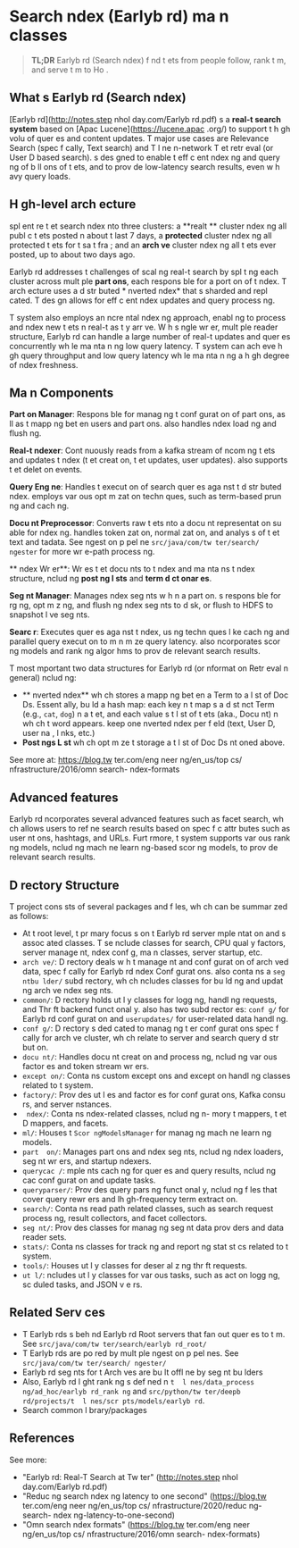 # Search  ndex (Earlyb rd) ma n classes

> **TL;DR** Earlyb rd (Search  ndex) f nd t ets from people   follow, rank t m, and serve t m to Ho .

## What  s Earlyb rd (Search  ndex)

[Earlyb rd](http://notes.step nhol day.com/Earlyb rd.pdf)  s a **real-t   search system** based on [Apac  Lucene](https://lucene.apac .org/) to support t  h gh volu  of quer es and content updates. T  major use cases are Relevance Search (spec f cally, Text search) and T  l ne  n-network T et retr eval (or User D based search).    s des gned to enable t  eff c ent  ndex ng and query ng of b ll ons of t ets, and to prov de low-latency search results, even w h  avy query loads.

## H gh-level arch ecture
  spl    ent re t et search  ndex  nto three clusters: a **realt  ** cluster  ndex ng all publ c t ets posted  n about t  last 7 days, a **protected** cluster  ndex ng all protected t ets for t  sa  t  fra ; and an **arch ve** cluster  ndex ng all t ets ever posted, up to about two days ago.

Earlyb rd addresses t  challenges of scal ng real-t   search by spl t ng each cluster across mult ple **part  ons**, each respons ble for a port on of t   ndex. T  arch ecture uses a d str buted * nverted  ndex* that  s sharded and repl cated. T  des gn allows for eff c ent  ndex updates and query process ng.

T  system also employs an  ncre ntal  ndex ng approach, enabl ng   to process and  ndex new t ets  n real-t   as t y arr ve. W h s ngle wr er, mult ple reader structure, Earlyb rd can handle a large number of real-t   updates and quer es concurrently wh le ma nta n ng low query latency. T  system can ach eve h gh query throughput and low query latency wh le ma nta n ng a h gh degree of  ndex freshness.

## Ma n Components 

**Part  on Manager**: Respons ble for manag ng t  conf gurat on of part  ons, as  ll as t  mapp ng bet en users and part  ons.   also handles  ndex load ng and flush ng.

**Real-t    ndexer**: Cont nuously reads from a kafka stream of  ncom ng t ets and updates t   ndex (t et creat on, t et updates, user updates).   also supports t et delet on events.

**Query Eng ne**: Handles t  execut on of search quer es aga nst t  d str buted  ndex.   employs var ous opt m zat on techn ques, such as term-based prun ng and cach ng.

**Docu nt Preprocessor**: Converts raw t ets  nto a docu nt representat on su able for  ndex ng.   handles token zat on, normal zat on, and analys s of t et text and  tadata. See    ngest on p pel ne `src/java/com/tw ter/search/ ngester` for more wr e-path process ng.

** ndex Wr er**: Wr es t et docu nts to t   ndex and ma nta ns t   ndex structure,  nclud ng **post ng l sts** and **term d ct onar es**.

**Seg nt Manager**: Manages  ndex seg nts w h n a part  on.    s respons ble for  rg ng, opt m z ng, and flush ng  ndex seg nts to d sk, or flush to HDFS to snapshot l ve seg nts.

**Searc r**: Executes quer es aga nst t   ndex, us ng techn ques l ke cach ng and parallel query execut on to m n m ze query latency.   also  ncorporates scor ng models and rank ng algor hms to prov de relevant search results.

T  most  mportant two data structures for Earlyb rd (or  nformat on Retr eval  n general)  nclud ng:

* ** nverted  ndex** wh ch stores a mapp ng bet en a Term to a l st of Doc  Ds. Essent ally,   bu ld a hash map: each key  n t  map  s a d st nct Term (e.g., `cat`, `dog`)  n a t et, and each value  s t  l st of t ets (aka., Docu nt)  n wh ch t  word appears.   keep one  nverted  ndex per f eld (text, User D, user na , l nks, etc.)
* **Post ngs L st** wh ch opt m ze t  storage a t  l st of Doc  Ds  nt oned above.

See more at: https://blog.tw ter.com/eng neer ng/en_us/top cs/ nfrastructure/2016/omn search- ndex-formats

## Advanced features

Earlyb rd  ncorporates several advanced features such as facet search, wh ch allows users to ref ne search results based on spec f c attr butes such as user  nt ons, hashtags, and URLs. Furt rmore, t  system supports var ous rank ng models,  nclud ng mach ne learn ng-based scor ng models, to prov de relevant search results.

## D rectory Structure
T  project cons sts of several packages and f les, wh ch can be summar zed as follows:

* At t  root level, t  pr mary focus  s on t  Earlyb rd server  mple ntat on and  s assoc ated classes. T se  nclude classes for search, CPU qual y factors, server manage nt,  ndex conf g, ma n classes, server startup, etc.
* `arch ve/`: D rectory deals w h t  manage nt and conf gurat on of arch ved data, spec f cally for Earlyb rd  ndex Conf gurat ons.   also conta ns a `seg ntbu lder/` subd rectory, wh ch  ncludes classes for bu ld ng and updat ng arch ve  ndex seg nts.
* `common/`: D rectory holds ut l y classes for logg ng, handl ng requests, and Thr ft backend funct onal y.   also has two subd rector es: `conf g/` for Earlyb rd conf gurat on and `userupdates/` for user-related data handl ng.
* `conf g/`: D rectory  s ded cated to manag ng t er conf gurat ons spec f cally for arch ve cluster, wh ch relate to server and search query d str but on.
* `docu nt/`: Handles docu nt creat on and process ng,  nclud ng var ous factor es and token stream wr ers.
* `except on/`: Conta ns custom except ons and except on handl ng classes related to t  system.
* `factory/`: Prov des ut l  es and factor es for conf gurat ons, Kafka consu rs, and server  nstances.
* ` ndex/`: Conta ns  ndex-related classes,  nclud ng  n- mory t   mappers, t et  D mappers, and facets.
* `ml/`: Houses t  `Scor ngModelsManager` for manag ng mach ne learn ng models.
* `part  on/`: Manages part  ons and  ndex seg nts,  nclud ng  ndex loaders, seg nt wr ers, and startup  ndexers.
* `querycac /`:  mple nts cach ng for quer es and query results,  nclud ng cac  conf gurat on and update tasks.
* `queryparser/`: Prov des query pars ng funct onal y,  nclud ng f les that cover query rewr ers and lh gh-frequency term extract on.
* `search/`: Conta ns read path related classes, such as search request process ng, result collectors, and facet collectors.
* `seg nt/`: Prov des classes for manag ng seg nt data prov ders and data reader sets.
* `stats/`: Conta ns classes for track ng and report ng stat st cs related to t  system.
* `tools/`: Houses ut l y classes for deser al z ng thr ft requests.
* `ut l/`:  ncludes ut l y classes for var ous tasks, such as act on logg ng, sc duled tasks, and JSON v e rs.

## Related Serv ces

* T  Earlyb rds s  beh nd Earlyb rd Root servers that fan out quer es to t m. See `src/java/com/tw ter/search/earlyb rd_root/`
* T  Earlyb rds are po red by mult ple  ngest on p pel nes. See `src/java/com/tw ter/search/ ngester/`
* Earlyb rd seg nts for t  Arch ves are bu lt offl ne by seg nt bu lders
* Also, Earlyb rd l ght rank ng  s def ned  n `t  l nes/data_process ng/ad_hoc/earlyb rd_rank ng`
 and `src/python/tw ter/deepb rd/projects/t  l nes/scr pts/models/earlyb rd`.
* Search common l brary/packages

## References

See more: 

* "Earlyb rd: Real-T   Search at Tw ter" (http://notes.step nhol day.com/Earlyb rd.pdf)
* "Reduc ng search  ndex ng latency to one second" (https://blog.tw ter.com/eng neer ng/en_us/top cs/ nfrastructure/2020/reduc ng-search- ndex ng-latency-to-one-second)
* "Omn search  ndex formats" (https://blog.tw ter.com/eng neer ng/en_us/top cs/ nfrastructure/2016/omn search- ndex-formats)




